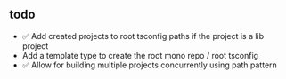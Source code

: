 ## todo
- ✅ Add created projects to root tsconfig paths if the project is a lib project
- Add a template type to create the root mono repo / root tsconfig
- ✅ Allow for building multiple projects concurrently using path pattern